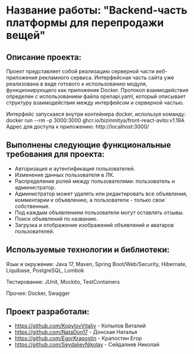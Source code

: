# **Название работы: "Backend-часть платформы для перепродажи вещей"**

## Описание проекта:
Проект представляет собой реализацию серверной части веб-приложения рекламного сервиса. Интерфейсная часть сайта уже реализована в виде готового к использованию модуля, функционирующего как приложение Docker. Протокол взаимодействия определен с использованием файла openapi.yaml, который описывает структуру взаимодействия между интерфейсом и серверной частью.

Интерфейс запускаеся внутри контейнера docker, используя команду:
docker run --rm -p 3000:3000 ghcr.io/bizinmitya/front-react-avito:v1.19А
Адрес для доступа к приложению: http://localhost:3000/

## Выполнены следующие функциональные требования для проекта:
- Авторизация и аутентификация пользователей.
- Изменение данных пользователя в ЛК.
- Распределение ролей между пользователями: пользователь и администратор.
- Администратор может удалять или редактировать все объявления, комментарии к объявлению, а пользователи - только свои собственные.
- Под каждым объявлением пользователи могут оставлять отзывы.
- Поиск объявлений по названию.
- Загрузка и отображение изображений объявлений и аватаров пользователей.

## Используемые технологии и библиотеки:

Язык и окружение: Java 17, Maven, Spring Boot/Web/Security, Hibernate, Liquibase, PostgreSQL, Lombok

Тестирование: JUnit, Mockito, TestContainers

Прочее: Docker, Swagger

## Проект разработали: 

- https://github.com/KopylovVitaliy - Копылов Виталий
- https://github.com/NataDon17 - Донская Наталья
- https://github.com/EgorKrapostin - Крапостин Егор
- https://github.com/SeydalievNikolay - Сейдалиев Николай
